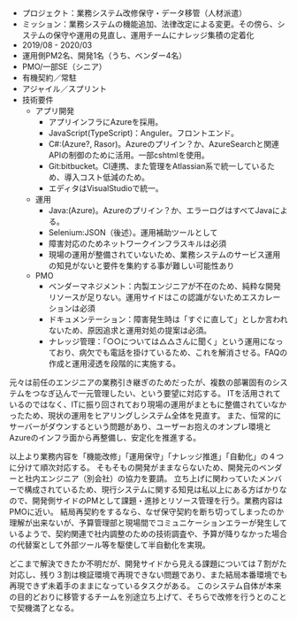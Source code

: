 - プロジェクト：業務システム改修保守・データ移管（人材派遣）
- ミッション：業務システムの機能追加、法律改定による変更。その傍ら、システムの保守や運用の見直し、運用チームにナレッジ集積の定着化
- 2019/08 - 2020/03
- 運用側PM2名、開発1名（うち、ベンダー4名）
- PMO/一部SE（シニア）
- 有機契約／常駐
- アジャイル／スプリント
- 技術要件
  - アプリ開発
    - アプリインフラにAzureを採用。
    - JavaScript(TypeScript)：Anguler。フロントエンド。
    - C#:(Azure?, Rasor)。Azureのプリイン？か、AzureSearchと関連APIの制御のために活用。一部cshtmlを使用。
    - Git:bitbucket。CI連携、また管理をAtlassian系で統一しているため、導入コスト低減のため。
    - エディタはVisualStudioで統一。
  - 運用
    - Java:(Azure)。Azureのプリイン？か、エラーログはすべてJavaによる。
    - Selenium:JSON（後述）。運用補助ツールとして
    - 障害対応のためネットワークインフラスキルは必須
    - 現場の運用が整備されていないため、業務システムのサービス運用の知見がないと要件を集約する事が難しい可能性あり
  - PMO
    - ベンダーマネジメント：内製エンジニアが不在のため、純粋な開発リソースが足りない。運用サイドはこの認識がないためエスカレーションは必須
    - ドキュメンテーション：障害発生時は「すぐに直して」としか言われないため、原因追求と運用対処の提案は必須。
    - ナレッジ管理：「○○については△△さんに聞く」という運用になっており、病欠でも電話を掛けているため、これを解消させる。FAQの作成と運用浸透を段階的に実施する。

元々は前任のエンジニアの業務引き継ぎのためだったが、複数の部署固有のシステムをつなぎ込んで一元管理したい、という要望に対応する。
ITを活用されているのではなく、ITに振り回されており現場の運用がまともに整備されていなかったため、現状の運用をヒアリングしシステム全体を見直す。
また、恒常的にサーバーがダウンするという問題があり、ユーザーお抱えのオンプレ環境とAzureのインフラ面から再整備し、安定化を推進する。

以上より業務内容を「機能改修」「運用保守」「ナレッジ推進」「自動化」の４つに分けて順次対応する。
そもそもの開発がままならないため、開発元のベンダーと社内エンジニア（別会社）の協力を要請。
立ち上げに関わっていたメンバーで構成されているため、現行システムに関する知見は私以上にある方ばかりなので、開発側サイドのPMとして課題・進捗とリソース管理を行う。業務内容はPMOに近い。
結局再契約をするなら、なぜ保守契約を断ち切ってしまったのか理解が出来ないが、予算管理部と現場間でコミュニケーションエラーが発生しているようで、契約関連で社内調整のための技術調査や、予算が降りなかった場合の代替案として外部ツール等を駆使して半自動化を実現。

どこまで解決できたか不明だが、開発サイドから見える課題については７割がた対応し、残り３割は検証環境で再現できない問題であり、また結局本番環境でも再現できず未着手のままになっているタスクがある。
このシステム自体が本来の目的どおりに移管するチームを別途立ち上げて、そちらで改修を行うとのことで契機満了となる。

